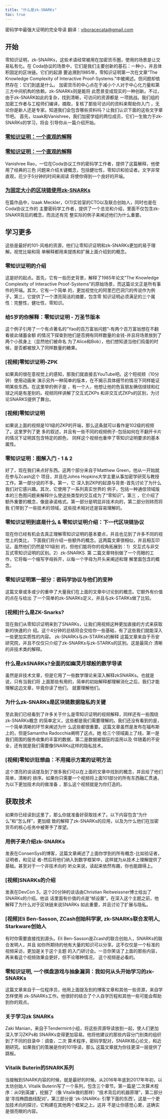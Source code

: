 ```yaml
---
title: "什么是zk-SNARKs"
toc: true
---
```


密码学中最强大证明的完全导读
翻译：viboracecata@gmail.com

## 开始
零知识证明，zk-SNARKs，这些术语经常被用在加密货币圈，使用的场景是让交易私有化。在
Coda协议的场景中，它们是我们主要创新的基石：一种小，并且体积固定的区块链。它们的起源
要追溯到1985年，零知识证明第一次在文章“The Knowledge Complexity of Interactive
Proof-Systems.”中被阐述。但问题却依然存在：它们到底是什么。
加密货币的中心点在于减小个人对于中心化力量和第三方中间机构的依赖。zk-SNARKs则是能将
此愿景变成现实的一种创新。不过，由于zk-SNARK如此的复杂，找到清晰，可访问的资源都是
一项挑战。我们组的加密工作者与工程师们编译，摘取，复核了那些可访问的资料来帮助你入门
，无论你是新人还是专家。知道我们会包含哪些资料吗？让我们认识下面的这些文字章节吧。
首先，Izaak和Vanishree，我们加密学组的两位成员，它们一生致力于zk-SNARKs的学习，将会
引导你从一篇介绍开始。
### [零知识证明：一个直观的解释](https://codaprotocol.com/blog/zero-knowledge-proofs-an-intuitive-explanation)
### [零知识证明：一个直观的解释](https://codaprotocol.com/blog/zero-knowledge-proofs-an-intuitive-explanation)
Vanishree Rao，一位在Coda协议工作的密码学工作者，提供了这篇解释，他使用了经典的三色
问题来介绍关键概念，包括健壮性，零知识和验证者。文字非常直观，花少于5分钟的时间来阅读
将使你得到一个良好的开端。
### [为固定大小的区块链使用zk-SNARKs](https://www.youtube.com/watch?v=fjdDbE_fgww&feature=youtu.be)
在篇作品中，Izaak Meckler，O(1)实验室的CTO以及联合创始人，同时也是在Coda协议工作的
主要密码学工作者，提供了一个总览和介绍，里面不仅包含zk-SNAKR背后的概念，而且还有完
整实际的例子来阐述他们为什么重要。

## 学习更多
这些是最好的101-风格的资源，他们让零知识证明和zk-SNARKs更加的易于理解。视觉比喻和简
单解释都用来提炼和扩展上面介绍到的概念。
### 零知识证明的介绍
这是好的起点。首先，它有一些历史背景，解释了1985年论文“The Knowledge Complexity of
Interactive Proof-Systems”的原始场景，而这篇论文正是所有事件的开端。其次，它有一个简单
的，更加视觉化的阿里巴巴洞穴的传说作为例子。第三，它提供了一个漂亮简洁的摘要，包含零
知识证明必须满足的三个属性：完整性，健壮性，零知识。
### 给5岁的你解释：零知识证明 - 万圣节版本
这个例子引用了一个有点著名的“Yao的百万富翁问题”-有两个百万富翁想在不翻看彼此储蓄金额
的情况下探查到他们是否拥有同样数量的金钱-并且将场景放到了两个小孩身上（显然他们被命名
为了Alice和Bob），他们想知道当他们捣蛋的时候，是否都被放入了同样数量的糖果。
### [视频]零知识证明-ZPK
如果真的很在意视觉上的感知，那我们就直接去YouTube吧。这个短视频（10分钟）使用动画来
演示另外一种简单的版本，在不揭示具体细节的情况下同样能证明某些东西。在这里举的例子是
，有一个人，他想让他的色盲朋友确信绿球和红球之间是有差别的。视频同样讲解了交互式ZKPs
和非交互式ZKPs的区别，为讨论SNARKS提供了舞台。
### [视频]零知识证明
如果说上面的视频是101级的ZKP的开端，那么这条就可以看作是102级的视频了。这里罗列了更
多的叙述，并且有一些不同的视频例子-包括如何在不翻开卡片的情况下证明其包含特定的颜色，
同样这个视频也重申了零知识证明要求的基本属性。
### 零知识证明：图解入门 - 1 & 2
好了，现在我们来点好东西。这两个部分来自于Matthew Green，他从一开始就在参与Zcash这个
项目，并且在Johns Hopkins大学主要从事加密学研究与教授工作。第一部分说的不多。第一，它
深入到ZKP的起源与背景-首先讨论了为什么我们对它感兴趣。其次，它使用了一系列真实世界的
例子，包括一种通信领域版本的三色图问题来解释什么使这些类型的交互成为了“零知识”。第三
，它介绍了额外重要的概念，像是承诺格式。第一部分是明显非技术向的，第二部分则转而将我
们带到了一些技术的领域，这些技术相对还是容易理解的。
### 零知识证明到底是什么 & 零知识证明介绍：下一代区块链协议
现在你已经有机会去真正理解零知识证明的基本要点，并且也见到了许多不同的视觉上的类比，
下面我们将介绍一些额外的概念。这两篇文章很相似，并且相互印证。虽然他们仍然是101级别
的，但他们能将你的视角拓展到：1）交互式与非交互式零知识证明的区别。2）zk-SNARKS. 第
二篇文章特别做了一个亮眼的工作，它将每一个缩写字母拆开，以每一个字母为开头来阐述和理
解里面包含的概念。
### 零知识证明第一部分：密码学协议与他们的变种
这篇文章或多或少的重申了大量我们在上面的文章中讨论到的概念。它额外有价值的点在与给出
了一个简单的zk-SNARKs定义，并且与zk-STARKs做了比较。
### [视频]什么是ZK-Snarks?
现在我们从零知识证明来到了SNARKs，让我们用视频这种更加直接的方式来获取新的快速的介
绍。这个4分钟的总结将会交给你一些基础，有了这些我们就能深入一些更加实质性的内容。
zk-SNARKs与zk-STARKs的解释
这篇文章来自于币安研究院，并且不仅仅只介绍了zk-SNARKs与zk-STARKs的区别。这是最简介
清晰的非技术类的解释。
### 什么是zkSNARKs?全面的如幽灵月球般的数学导读
虽然是非技术文章，但是它用了一些数学理论来深入解释zkSNARKs。也就是说，只有当我们将
上面那些有用的，简单的初始解释都理解消化之后，我们才能理解这边文章，毕竟你读了他们，
就要理解他们。
### 为什么zk-SNARKs是区块链数据隐私的关键
至此我们已经看到了许多关于什么是零知识证明的视频解释，同样还有一些围绕zk-SNARKs概念
的简单定义，这些都是我们需要理解的。我们还没有看到的是，一个简单清晰的环节来阐述为什
么这些都很重要。这篇文章虽然是发布在福布斯上的，但是Samantha Radocchia阐明了这点。她
给三个领域画上了线，第一是我们周围的服务收集的丰富的数据，第二是数据被猖狂的滥用以及
伴随着的不安全，还有就是我们需要像SNARKs这样的隐私技术。
### [视频]零知识狂想曲：不用揭示方案的证明方法
这个漂亮的谈话提及到了很多我们可以在上面的文章中找到的概念，并且给了他们简单，清晰的
排序。如果你只需要一个视频将上面101部分的所有东西融汇贯通，为以下更加技术向的做准备
，那么这个视频就是为你打造的。

## 获取技术
如果你已经读到这里了，那么你就准备好获取技术了。以下内容包含“为什么”和“怎么样”，更加细
致的解释了zk-SNARKs的应用，以及为什么他们在加密货币的核心任务中被寄予了厚望。
### 用例子来介绍zk-SNARKs
发表在ConsenSys的博客，这篇文章阐述了上面你学到的所有概念-比如验证者，证明者，和见证
者-然后将他们纳入到数学框架中，这样就为从技术上理解提供了基础。甚至对于一个非技术向的
听众来说，读起来依然有趣，你也能跟得上。
### [视频]SNARKs的介绍
发表在DevCon 3，这个20分钟的谈话由Christian Reitweissner博士给出了SNARKs的介绍。他谈
话里面有价值的点是“帧设置”。在深入这个主题之前，他解释了为什么对于区块链来说SNARKs
如此重要，并且讨论了扩展与隐私。
### [视频]Eli Ben-Sasson, ZCash创始科学家, zk-SNARKs联合发明人, Starkware创始人
有时你需要直接找到源头。Eli Ben-Sasson是Zcash的联合创始人，SNARKs的联合发明人，并且
如你所期待的他有大量的知识可以分享。这不仅仅是一个标准的视频采访，更加是关于这个主题
的入门研讨会。一旦你笑话了上面的那些内容，再来看这个视频效果会更好，但不论哪种情况，
这个视频是必看的。
### 零知识证明, 一个棋盘游戏与抽象漏洞：我如何从头开始学习的zk-SNARKs
这篇文章来自于一位程序员，他用上面提及到的博客文章和其他一些资源，来自学怎样使用
zk-SNARKs工作。他很好的结合了个人自学历程和其他一些可能会帮助到你的观点。
### 关于学习zk SNARKs
Zaki Manian，来自于Tendermint小组，将这些资源导读放到一起，使人们更加深入学习ZKPs和
SNARKs变得更加容易。他将他建议的那些内容分门别类的组织到了不同的目录中：调查，二次
算术程序，密码学配对，SNARK核心论文，和近期研究。如果我们的策展是你的101导读，那么
这篇文章就为你往更深一层提供了跳板。
### Vitalik Buterin的SNARK系列
当接触到SNARK内容的时候，就是最好的时候。从2016年年底到2017年年初，以太坊创始人
Vitalik Buterin写了一个系列，包含三个章节。第一篇是‘二次算术程序：从0到英雄’，挖掘了（像
Vitalik做的那样）“技术背后的机器原理”，第二部分是‘寻找椭圆曲线配对’，第三部分是
‘zk-SNARKs: 引擎下面的东西’。这是一个更加技术向的探讨，它构建在其他两个框架之上。这并
不是让你感觉心累，这确实是很亮眼的内容。

